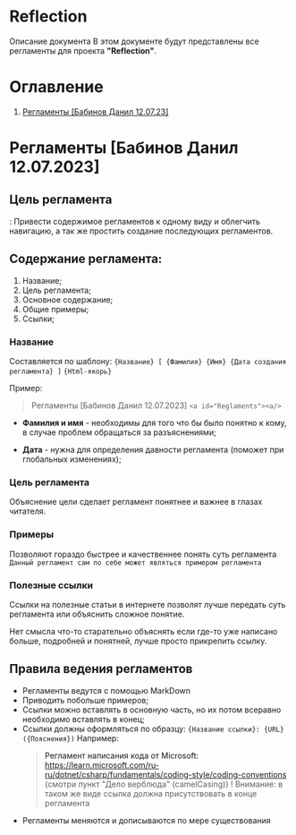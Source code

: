 # Reflection
Описание документа
В этом документе будут представлены все регламенты для проекта **"Reflection"**.

# Оглавление
1. [Регламенты [Бабинов Данил 12.07.23]](#Reglaments)

<a id="Reglaments"><a/>
# Регламенты [Бабинов Данил 12.07.2023] 
## Цель регламента
: Привести содержимое регламентов к одному виду и облегчить навигацию, а так же простить создание последующих регламентов.

## Содержание регламента:
1. Название;
2. Цель регламента;
3. Основное содержание;
4. Общие примеры;
5. Ссылки;
### Название
Составляется по шаблону:
``{Название} [ {Фамилия} {Имя} {Дата создания регламента} ]``
``{Html-якорь}``

Пример:
> Регламенты [Бабинов Данил 12.07.2023]
> ``<a id="Reglaments"><a/>``
- **Фамилия и имя** - необходимы для того что бы было понятно к кому, в случае проблем обращаться за разъяснениями;

- **Дата** - нужна для определения давности регламента (поможет при глобальных изменениях);

### Цель регламента
Объяснение цели сделает регламент понятнее и важнее в глазах читателя.

### Примеры
Позволяют гораздо быстрее и качественнее понять суть регламента
`Данный регламент сам по себе может являться примером регламента`

### Полезные ссылки
Ссылки на полезные статьи в интернете позволят лучше передать суть регламента или объяснить сложное понятие.

Нет смысла что-то старательно объяснять если где-то уже написано больше, подробней и понятней, лучше просто прикрепить ссылку.

## Правила ведения регламентов
- Регламенты ведутся с помощью MarkDown
- Приводить побольше примеров;
- Ссылки можно вставлять в основную часть, но их потом всеравно необходимо вставлять в конец;
- Ссылки должны оформляться по образцу:
  ``{Название ссылки}: {URL} ({Пояснения})`` 
  Например:
  > Регламент написания кода от Microsoft: https://learn.microsoft.com/ru-ru/dotnet/csharp/fundamentals/coding-style/coding-conventions (смотри пункт "Дело верблюда" (camelCasing))
  ! Внимание:  в таком же виде ссылка должна присутствовать в конце регламента
- Регламенты меняются и дописываются по мере существования
